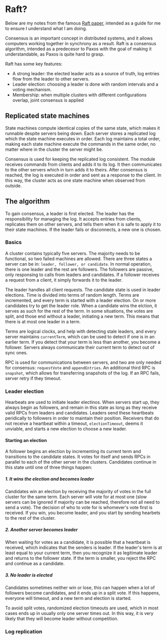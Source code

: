 # Raft?

Below are my notes from the famous [Raft paper](https://raft.github.io/raft.pdf), intended as a guide for me to ensure I understand what I am doing.

Consensus is an important concept in distributed systems, and it allows computers working together in synchrony as a result. Raft is a consensus algorithm, intended as a predecesor to Paxos with the goal of making it understandable, as Paxos is quite hard to grasp.

Raft has some key features:

- A strong leader: the elected leader acts as a source of truth, log entries flow from the leader to other servers.
- Leader election: choosing a leader is done with random intervals and a voting mechanism.
- Membership: when multiple clusters with different configurations overlap, joint consensus is applied

## Replicated state machines

State machines compute identical copies of the same state, which makes it runnable despite servers being down. Each server stores a replicated log which the state machine executes in order. Each log maintains a total order, making each state machine execute the commands in the same order, no matter where in the cluster the server might be.

Consensus is used for keeping the replicated log consistent. The module receives commands from clients and adds it to its log. It then communicates to the other servers which in turn adds it to theirs. After consensus is reached, the log is executed in order and sent as a response to the client. In this way, the cluster acts as one state machine when observed from outside.

## The algorithm

To gain consensus, a leader is first elected. The leader has the responsibility for managing the log. It accepts entries from clients, replicates them on other servers, and tells them when it is safe to apply it to their state machines. If the leader fails or disconnects, a new one is chosen.

### Basics

A cluster contains typically five servers. The majority needs to be functional, so two failed machines are allowed. There are three states a server can be in: `leader, follower, or candidate`. In normal operation, there is one leader and the rest are followers. The followers are passive, only responsing to calls from leaders and candidates. If a follower receives a request from a client, it simply forwards it to the leader.

The leader handles all client requests. The candidate state is used in leader elections. Time is divided into terms of random length. Terms are incremented, and every term is started with a leader election. On or more candidates try to get the leader role. When a candidate wins the elction, it serves as such for the rest of the term. In some situations, the votes are split, and those end without a leader, initiating a new term. This means that there is at most one leader in a term.

Terms are logical clocks, and help with detecting stale leaders, and every server maintains `currentTerm`, which can be used to detect if one is in an earlier term. If you detect that your term is less than another, you become a follower. Servers always communicate their current term to detect out of sync ones.

RPC is used for communications between servers, and two are only needed for consensus: `requestVote` and `appendEntries`. An additional third RPC is `snapshot`, which allows for transferring snapshots of the log. If an RPC fails, server retry if they timeout.

### Leader election

Hearbeats are used to initiate leader electinos. When servers start up, they always begin as followers, and remain in this state as long as they receive valid RPCs from leaders and candidates. Leaders send these heartbeats peridically to followers in order to maintain their position. Receivers that do not receive a heartbeat within a timeout, `electionTimeout`, deems it unviable, and starts a new election to choose a new leader.

#### Starting an election

A follower begins an election by incrementing its current term and transitions to the candidate states. It votes for itself and sends RPCs in parallel to each of the other server in the clusters. Candidates continue in this state until one of three things happen:

##### 1. It wins the election and becomes leader

Candidates win an election by receiving the majority of votes in the full cluster for the same term. Each server will vote for at most one (slow servers can be ignored if majority can be reached, therefore not all need to send a vote). The decision of who to vote for is whomever's vote first is received. If you win, you become leader, and you start by sending hearbets to the rest of the cluster.

##### 2. Another server becomes leader

When waiting for votes as a candidate, it is possible that a heartbeat is received, which indicates that the senders is leader. If the leader's term is at least equal to your current term, then you recognize it as legitimate leader and returns to the follower state. If the term is smaller, you reject the RPC and continue as a candidate.

##### 3. No leader is elected

Candidates sometimes neither win or lose, this can happen when a lot of followers become candidates, and it ends up in a split vote. If this happens, everyone will timeout, and a new term and election is started.

To avoid split votes, randomized election timeouts are used, which in most cases ends up in usually only one server times out. In this way, it is very likely that they will become leader without competition.

### Log replication
